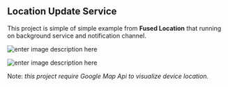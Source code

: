 ## Location Update Service
This project is simple of simple example from **Fused Location** that running on background service and notification channel.

![enter image description here](https://i.imgur.com/mGhfBGm.jpg)


![enter image description here](https://i.imgur.com/85dPjN5.jpg)

Note: *this project require Google Map Api to visualize device location.*